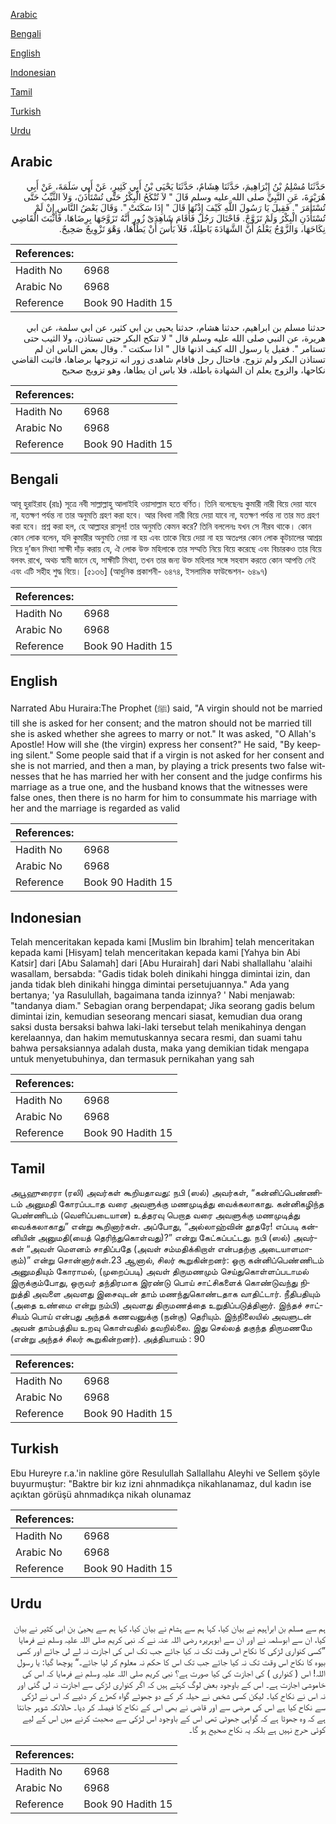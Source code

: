 [Arabic](#arabic)

[Bengali](#bengali)

[English](#english)

[Indonesian](#indonesian)

[Tamil](#tamil)

[Turkish](#turkish)

[Urdu](#urdu)

## Arabic


<div dir="rtl" lang="ar" style={{fontSize:'larger',backgroundColor:'#f8f9fa',padding:20}}>
حَدَّثَنَا مُسْلِمُ بْنُ إِبْرَاهِيمَ، حَدَّثَنَا هِشَامٌ، حَدَّثَنَا يَحْيَى بْنُ أَبِي كَثِيرٍ، عَنْ أَبِي سَلَمَةَ، عَنْ أَبِي هُرَيْرَةَ، عَنِ النَّبِيِّ صلى الله عليه وسلم قَالَ ‏"‏ لاَ تُنْكَحُ الْبِكْرُ حَتَّى تُسْتَأْذَنَ، وَلاَ الثَّيِّبُ حَتَّى تُسْتَأْمَرَ ‏"‏‏.‏ فَقِيلَ يَا رَسُولَ اللَّهِ كَيْفَ إِذْنُهَا قَالَ ‏"‏ إِذَا سَكَتَتْ ‏"‏‏.‏ وَقَالَ بَعْضُ النَّاسِ إِنْ لَمْ تُسْتَأْذَنِ الْبِكْرُ وَلَمْ تَزَوَّجْ‏.‏ فَاحْتَالَ رَجُلٌ فَأَقَامَ شَاهِدَىْ زُورٍ أَنَّهُ تَزَوَّجَهَا بِرِضَاهَا، فَأَثْبَتَ الْقَاضِي نِكَاحَهَا، وَالزَّوْجُ يَعْلَمُ أَنَّ الشَّهَادَةَ بَاطِلَةٌ، فَلاَ بَأْسَ أَنْ يَطَأَهَا، وَهْوَ تَزْوِيجٌ صَحِيحٌ‏.‏
</div>
<div style={{backgroundColor:'#f8f9fa',padding:20, marginBottom: 10}}><table> <thead> <tr> <th>References:</th> <th></th> </tr> </thead> <tbody><tr><td>Hadith No</td><td>6968</td></tr><tr><td>Arabic No</td><td>6968</td></tr><tr><td>Reference</td><td>Book 90 Hadith 15</td></tr></tbody></table></div>


<div dir="rtl" lang="ar" style={{fontSize:'larger',backgroundColor:'#f8f9fa',padding:20}}>
حدثنا مسلم بن ابراهيم، حدثنا هشام، حدثنا يحيى بن ابي كثير، عن ابي سلمة، عن ابي هريرة، عن النبي صلى الله عليه وسلم قال " لا تنكح البكر حتى تستاذن، ولا الثيب حتى تستامر ". فقيل يا رسول الله كيف اذنها قال " اذا سكتت ". وقال بعض الناس ان لم تستاذن البكر ولم تزوج. فاحتال رجل فاقام شاهدى زور انه تزوجها برضاها، فاثبت القاضي نكاحها، والزوج يعلم ان الشهادة باطلة، فلا باس ان يطاها، وهو تزويج صحيح
</div>
<div style={{backgroundColor:'#f8f9fa',padding:20, marginBottom: 10}}><table> <thead> <tr> <th>References:</th> <th></th> </tr> </thead> <tbody><tr><td>Hadith No</td><td>6968</td></tr><tr><td>Arabic No</td><td>6968</td></tr><tr><td>Reference</td><td>Book 90 Hadith 15</td></tr></tbody></table></div>

## Bengali


<div dir="ltr" lang="bn" style={{fontSize:'larger',backgroundColor:'#f8f9fa',padding:20}}>
আবূ হুরাইরাহ (রাঃ) সূত্রে নবী সাল্লাল্লাহু আলাইহি ওয়াসাল্লাম হতে বর্ণিত। তিনি বলেছেনঃ কুমারী নারী বিয়ে দেয়া যাবে না, যতক্ষণ পর্যন্ত না তার অনুমতি গ্রহণ করা হবে। আর বিধবা নারী বিয়ে দেয়া যাবে না, যতক্ষণ পর্যন্ত না তার মত গ্রহণ করা হবে। প্রশ্ন করা হল, হে আল্লাহর রাসূল! তার অনুমতি কেমন করে? তিনি বললেনঃ যখন সে নীরব থাকে। কোন কোন লোক বলেন, যদি কুমারীর অনুমতি নেয়া না হয় এবং তাকে বিয়ে দেয়া না হয় অতঃপর কোন লোক কূটচালের আশ্রয় নিয়ে দু’জন মিথ্যা সাক্ষী দাঁড় করায় যে, ঐ লোক উক্ত মহিলাকে তার সম্মতি নিয়ে বিয়ে করেছে এবং বিচারকও তার বিয়ে বলবৎ রাখে, অথচ স্বামী জানে যে, সাক্ষীটি মিথ্যা, তখন তার জন্য উক্ত মহিলার সঙ্গে সহবাস করতে কোন আপত্তি নেই এবং এটি সহীহ শুদ্ধ বিয়ে। [৫১৩৬] (আধুনিক প্রকাশনী- ৬৪৭৪, ইসলামিক ফাউন্ডেশন- ৬৪৯৭)
</div>
<div style={{backgroundColor:'#f8f9fa',padding:20, marginBottom: 10}}><table> <thead> <tr> <th>References:</th> <th></th> </tr> </thead> <tbody><tr><td>Hadith No</td><td>6968</td></tr><tr><td>Arabic No</td><td>6968</td></tr><tr><td>Reference</td><td>Book 90 Hadith 15</td></tr></tbody></table></div>

## English


<div dir="ltr" lang="en" style={{fontSize:'larger',backgroundColor:'#f8f9fa',padding:20}}>
Narrated Abu Huraira:The Prophet (ﷺ) said, "A virgin should not be married till she is asked for her consent; and the matron should not be married till she is asked whether she agrees to marry or not." It was asked, "O Allah's Apostle! How will she (the virgin) express her consent?" He said, "By keeping silent." Some people said that if a virgin is not asked for her consent and she is not married, and then a man, by playing a trick presents two false witnesses that he has married her with her consent and the judge confirms his marriage as a true one, and the husband knows that the witnesses were false ones, then there is no harm for him to consummate his marriage with her and the marriage is regarded as valid
</div>
<div style={{backgroundColor:'#f8f9fa',padding:20, marginBottom: 10}}><table> <thead> <tr> <th>References:</th> <th></th> </tr> </thead> <tbody><tr><td>Hadith No</td><td>6968</td></tr><tr><td>Arabic No</td><td>6968</td></tr><tr><td>Reference</td><td>Book 90 Hadith 15</td></tr></tbody></table></div>

## Indonesian


<div dir="ltr" lang="id" style={{fontSize:'larger',backgroundColor:'#f8f9fa',padding:20}}>
Telah menceritakan kepada kami [Muslim bin Ibrahim] telah menceritakan kepada kami [Hisyam] telah menceritakan kepada kami [Yahya bin Abi Katsir] dari [Abu Salamah] dari [Abu Hurairah] dari Nabi shallallahu 'alaihi wasallam, bersabda: "Gadis tidak boleh dinikahi hingga dimintai izin, dan janda tidak bleh dinikahi hingga dimintai persetujuannya." Ada yang bertanya; 'ya Rasulullah, bagaimana tanda izinnya? ' Nabi menjawab: "tandanya diam." Sebagian orang berpendapat; Jika seorang gadis belum dimintai izin, kemudian seseorang mencari siasat, kemudian dua orang saksi dusta bersaksi bahwa laki-laki tersebut telah menikahinya dengan kerelaannya, dan hakim memutuskannya secara resmi, dan suami tahu bahwa persaksiannya adalah dusta, maka yang demikian tidak mengapa untuk menyetubuhinya, dan termasuk pernikahan yang sah
</div>
<div style={{backgroundColor:'#f8f9fa',padding:20, marginBottom: 10}}><table> <thead> <tr> <th>References:</th> <th></th> </tr> </thead> <tbody><tr><td>Hadith No</td><td>6968</td></tr><tr><td>Arabic No</td><td>6968</td></tr><tr><td>Reference</td><td>Book 90 Hadith 15</td></tr></tbody></table></div>

## Tamil


<div dir="ltr" lang="ta" style={{fontSize:'larger',backgroundColor:'#f8f9fa',padding:20}}>
அபூஹுரைரா (ரலி) அவர்கள் கூறியதாவது: நபி (ஸல்) அவர்கள், “கன்னிப்பெண்ணிடம் அனுமதி கோரப்படாத வரை அவளுக்கு மணமுடித்து வைக்கலாகாது. கன்னிகழிந்த பெண்ணிடம் (வெளிப்படையான) உத்தரவு பெறாத வரை அவளுக்கு மணமுடித்து வைக்கலாகாது” என்று கூறினார்கள். அப்போது, “அல்லாஹ்வின் தூதரே! எப்படி கன்னியின் அனுமதி(யைத் தெரிந்துகொள்வது)?” என்று கேட்கப்பட்டது. நபி (ஸல்) அவர்கள் “அவள் மௌனம் சாதிப்பதே (அவள் சம்மதிக்கிறாள் என்பதற்கு அடையாளமாகும்)” என்று சொன்னார்கள்.23 ஆனால், சிலர் கூறுகின்றனர்: ஒரு கன்னிப்பெண்ணிடம் அனுமதியும் கோராமல், (முறைப்படி) அவள் திருமணமும் செய்துகொள்ளப்படாமல் இருக்கும்போது, ஒருவர் தந்திரமாக இரண்டு பொய் சாட்சிகளைக் கொண்டுவந்து நிறுத்தி அவளை அவளது இசைவுடன் தாம் மணந்துகொண்டதாக வாதிட்டார். நீதிபதியும் (அதை உண்மை என்று நம்பி) அவளது திருமணத்தை உறுதிப்படுத்தினார். இந்தச் சாட்சியம் பொய் என்பது அந்தக் கணவனுக்கு (நன்கு) தெரியும். இந்நிலையில் அவளுடன் அவன் தாம்பத்திய உறவு கொள்வதில் தவறில்லை. இது செல்லத் தகுந்த திருமணமே (என்று அந்தச் சிலர் கூறுகின்றனர்). அத்தியாயம் : 90
</div>
<div style={{backgroundColor:'#f8f9fa',padding:20, marginBottom: 10}}><table> <thead> <tr> <th>References:</th> <th></th> </tr> </thead> <tbody><tr><td>Hadith No</td><td>6968</td></tr><tr><td>Arabic No</td><td>6968</td></tr><tr><td>Reference</td><td>Book 90 Hadith 15</td></tr></tbody></table></div>

## Turkish


<div dir="ltr" lang="tr" style={{fontSize:'larger',backgroundColor:'#f8f9fa',padding:20}}>
Ebu Hureyre r.a.'in nakline göre Resulullah Sallallahu Aleyhi ve Sellem şöyle buyurmuştur: "Baktre bir kız izni ahnmadıkça nikahlanamaz, dul kadın ise açıktan görüşü ahnmadıkça nikah olunamaz
</div>
<div style={{backgroundColor:'#f8f9fa',padding:20, marginBottom: 10}}><table> <thead> <tr> <th>References:</th> <th></th> </tr> </thead> <tbody><tr><td>Hadith No</td><td>6968</td></tr><tr><td>Arabic No</td><td>6968</td></tr><tr><td>Reference</td><td>Book 90 Hadith 15</td></tr></tbody></table></div>

## Urdu


<div dir="rtl" lang="ur" style={{fontSize:'larger',backgroundColor:'#f8f9fa',padding:20}}>
ہم سے مسلم بن ابراہیم نے بیان کیا، کہا ہم سے ہشام نے بیان کیا، کہا ہم سے یحییٰ بن ابی کثیر نے بیان کیا، ان سے ابوسلمہ نے اور ان سے ابوہریرہ رضی اللہ عنہ نے کہ نبی کریم صلی اللہ علیہ وسلم نے فرمایا ”کسی کنواری لڑکی کا نکاح اس وقت تک نہ کیا جائے جب تک اس کی اجازت نہ لے لی جائے اور کسی بیوہ کا نکاح اس وقت تک نہ کیا جائے جب تک اس کا حکم نہ معلوم کر لیا جائے۔“ پوچھا گیا: یا رسول اللہ! اس ( کنواری ) کی اجازت کی کیا صورت ہے؟ نبی کریم صلی اللہ علیہ وسلم نے فرمایا کہ اس کی خاموشی اجازت ہے۔ اس کے باوجود بعض لوگ کہتے ہیں کہ اگر کنواری لڑکی سے اجازت نہ لی گئی اور نہ اس نے نکاح کیا۔ لیکن کسی شخص نے حیلہ کر کے دو جھوٹے گواہ کھڑے کر دئیے کہ اس نے لڑکی سے نکاح کیا ہے اس کی مرضی سے اور قاضی نے بھی اس کے نکاح کا فیصلہ کر دیا۔ حالانکہ شوہر جانتا ہے کہ وہ جھوٹا ہے کہ گواہی جھوٹی تھی اس کے باوجود اس لڑکی سے صحبت کرنے میں اس کے لیے کوئی حرج نہیں ہے بلکہ یہ نکاح صحیح ہو گا۔
</div>
<div style={{backgroundColor:'#f8f9fa',padding:20, marginBottom: 10}}><table> <thead> <tr> <th>References:</th> <th></th> </tr> </thead> <tbody><tr><td>Hadith No</td><td>6968</td></tr><tr><td>Arabic No</td><td>6968</td></tr><tr><td>Reference</td><td>Book 90 Hadith 15</td></tr></tbody></table></div>